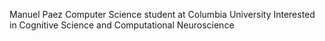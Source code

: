 Manuel Paez
Computer Science student at Columbia University
Interested in Cognitive Science and Computational Neuroscience

<!---
mannypaeza/mannypaeza is a ✨ special ✨ repository because its `README.md` (this file) appears on your GitHub profile.
You can click the Preview link to take a look at your changes.
--->

